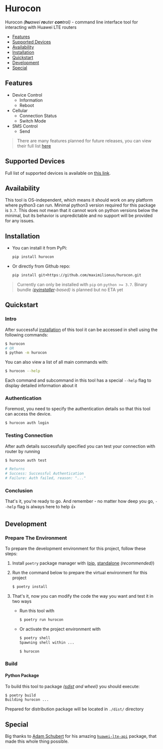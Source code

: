 # Hurocon
Hurocon *(**hu**awei **ro**uter **con**trol)* - command line interface tool for interacting with Huawei LTE routers


- [Features](#features)
- [Supported Devices](#supported-devices)
- [Availability](#availability)
- [Installation](#installation)
- [Quickstart](#quickstart)
- [Development](#development)
- [Special](#special)


## Features
- Device Control
  - Information
  - Reboot
- Cellular
  - Connection Status
  - Switch Mode
- SMS Control
  - Send

> There are many features planned for future releases, you can view their full list [here](https://github.com/maximilionus/hurocon/projects/1)


## Supported Devices
Full list of supported devices is available on [this link](https://github.com/Salamek/huawei-lte-api#tested-on).


## Availability
This tool is OS-independent, which means it should work on any platform where python3 can run. Minimal python3 version required for this package is `3.7`. This does not mean that it cannot work on python versions below the minimal, but its behavior is unpredictable and no support will be provided for any issues.


## Installation
- You can install it from PyPi:

  ```bash
  pip install hurocon
  ```

- Or directly from Github repo:

  ```bash
  pip install git+https://github.com/maximilionus/hurocon.git
  ```

> Currently can only be installed with `pip` on `python >= 3.7`. Binary bundle *([pyinstaller](https://pyinstaller.org/)-based)* is planned but no ETA yet


## Quickstart
### Intro
After successful [installation](#installation) of this tool it can be accessed in shell using the following commands:

```bash
$ hurocon
# OR
$ python -m hurocon
```

You can also view a list of all main commands with:
```bash
$ hurocon --help
```

Each command and subcommand in this tool has a special `--help` flag to display detailed information about it

### Authentication
Foremost, you need to specify the authentication details so that this tool can access the device.
``` bash
$ hurocon auth login
```

### Testing Connection
After auth details successfully specified you can test your connection with router by running

```bash
$ hurocon auth test

# Returns
# Success: Successful Authentication
# Failure: Auth failed, reason: "..."
```

### Conclusion
That's it, you're ready to go. And remember - no matter how deep you go, `--help` flag is always here to help 👍


## Development
### Prepare The Environment
To prepare the development environment for this project, follow these steps:

1. Install `poetry` package manager with ([pip](https://pypi.org/project/poetry/), [standalone](https://python-poetry.org/docs/master/#installing-with-the-official-installer) *(recommended)*)

2. Run the command below to prepare the virtual environment for this project
   ```bash
   $ poetry install
   ```

3. That's it, now you can modify the code the way you want and test it in two ways
    - Run this tool with
      ```bash
      $ poetry run hurocon
      ```
    - Or activate the project environment with
      ```bash
      $ poetry shell
      Spawning shell within ...

      $ hurocon
      ```

### Build
#### Python Package
To build this tool to package *([sdist](https://docs.python.org/3/distutils/sourcedist.html) and wheel)* you should execute:

```bash
$ poetry build
Building hurocon ...
```

Prepared for distribution package will be located in `./dist/` directory


## Special
Big thanks to [Adam Schubert](https://github.com/Salamek) for his amazing [`huawei-lte-api`](https://github.com/Salamek/huawei-lte-api) package, that made this whole thing possible.
